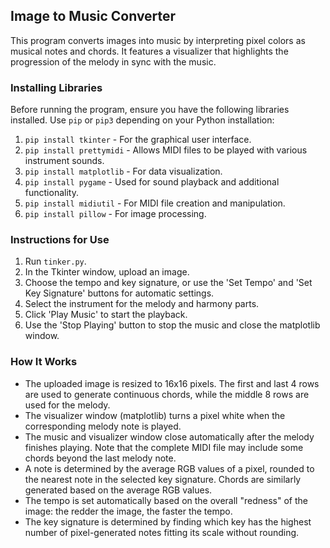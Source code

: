 
## Image to Music Converter

This program converts images into music by interpreting pixel colors as musical notes and chords. It features a visualizer that highlights the progression of the melody in sync with the music.

### Installing Libraries

Before running the program, ensure you have the following libraries installed. Use `pip` or `pip3` depending on your Python installation:

1. `pip install tkinter` - For the graphical user interface.
2. `pip install prettymidi` - Allows MIDI files to be played with various instrument sounds.
3. `pip install matplotlib` - For data visualization.
4. `pip install pygame` - Used for sound playback and additional functionality.
5. `pip install midiutil` - For MIDI file creation and manipulation.
6. `pip install pillow` - For image processing.

### Instructions for Use

1. Run `tinker.py`.
2. In the Tkinter window, upload an image.
3. Choose the tempo and key signature, or use the 'Set Tempo' and 'Set Key Signature' buttons for automatic settings.
4. Select the instrument for the melody and harmony parts.
5. Click 'Play Music' to start the playback.
6. Use the 'Stop Playing' button to stop the music and close the matplotlib window.

### How It Works

- The uploaded image is resized to 16x16 pixels. The first and last 4 rows are used to generate continuous chords, while the middle 8 rows are used for the melody.
- The visualizer window (matplotlib) turns a pixel white when the corresponding melody note is played.
- The music and visualizer window close automatically after the melody finishes playing. Note that the complete MIDI file may include some chords beyond the last melody note.
- A note is determined by the average RGB values of a pixel, rounded to the nearest note in the selected key signature. Chords are similarly generated based on the average RGB values.
- The tempo is set automatically based on the overall "redness" of the image: the redder the image, the faster the tempo.
- The key signature is determined by finding which key has the highest number of pixel-generated notes fitting its scale without rounding.
